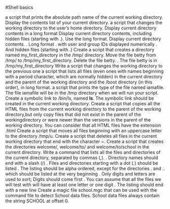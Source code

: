 #Shell basics

a script that prints the absolute path name of the current working directory.
Display the contents list of your current directory.
a script that changes the working directory to the user’s home directory.
Display current directory contents in a long format
Display current directory contents, including hidden files (starting with .). Use the long format.
Display current directory contents.
 . Long format
 . with user and group IDs displayed numerically
 . And hidden files (starting with .)
Create a script that creates a directory named my_first_directory in the /tmp/ directory.
Move the file betty from /tmp/ to /tmp/my_first_directory.
Delete the file betty.
 . The file betty is in /tmp/my_first_directory
Write a script that changes the working directory to the previous one
a script that lists all files (even ones with names beginning with a period character, which are normally hidden) in the current directory and the parent of the working directory and the /boot directory (in this order), in long format.
a script that prints the type of the file named iamafile. The file iamafile will be in the /tmp directory when we will run your script.
Create a symbolic link to /bin/ls, named __ls__. The symbolic link should be created in the current working directory.
Create a script that copies all the HTML files from the current working directory to the parent of the working directory,but only copy files that did not exist in the parent of the workingdirectory or were newer than the versions in the parent of the working directory.
 You can consider that all HTML files have the extension .html
Create a script that moves all files beginning with an uppercase letter to the directory /tmp/u.
Create a script that deletes all files in the current working directory that end with the character ~.
Create a script that creates the directories welcome/, welcome/to/ and welcome/to/school in the current directory.
Write a command that lists all the files and directories of the current directory, separated by commas (,).
 . Directory names should end with a slash (/)
 . Files and directories starting with a dot (.) should be listed
 . The listing should be alpha ordered, except for the directories . and .. which should be listed at the very beginning
 . Only digits and letters are used to sort; Digits should come first
 . You can assume that all the files we will test with will have at least one letter or one digit
 . The listing should end with a new line
Create a magic file school.mgc that can be used with the command file to detect School data files. School data files always contain the string SCHOOL at offset 0.
